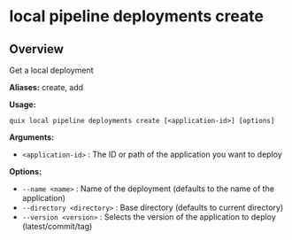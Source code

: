 # local pipeline deployments create

## Overview

Get a local deployment

**Aliases:** create, add

**Usage:**

```
quix local pipeline deployments create [<application-id>] [options]
```

**Arguments:**

- `<application-id>` : The ID or path of the application you want to deploy

**Options:**

- `--name <name>` : Name of the deployment (defaults to the name of the application)
- `--directory <directory>` : Base directory (defaults to current directory)
- `--version <version>` : Selects the version of the application to deploy (latest/commit/tag)

